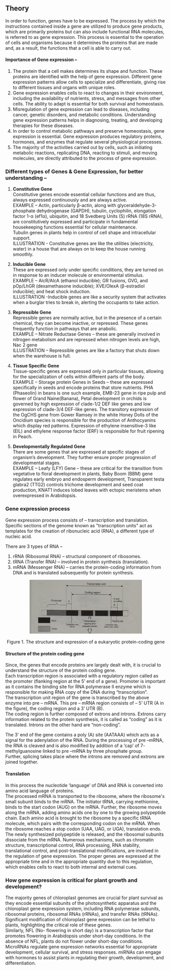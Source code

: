 ## Theory

In order to function, genes have to be expressed. The process by which the instructions contained inside a gene are utilized to produce gene products, which are primarily proteins but can also include functional RNA molecules, is referred to as gene expression. This process is essential to the operation of cells and organisms because it determines the proteins that are made and, as a result, the functions that a cell is able to carry out. 

#### Importance of Gene expression – 
1.	The protein that a cell makes determines its shape and function. These proteins are identified with the help of gene expression. Different gene expression patterns allow cells to specialize and differentiate, giving rise to different tissues and organs with unique roles.
2.	Gene expression enables cells to react to changes in their environment, including the availability of nutrients, stress, and messages from other cells. The ability to adapt is essential for both survival and homeostasis.
3.	Misregulation of gene expression can lead to diseases, including cancer, genetic disorders, and metabolic conditions. Understanding gene expression patterns helps in diagnosing, treating, and developing therapies for these diseases.
4.	In order to control metabolic pathways and preserve homeostasis, gene expression is essential. Gene expression produces regulatory proteins, hormones, and enzymes that regulate several physiological processes.
5.	The majority of the activities carried out by cells, such as initiating metabolic reactions, replicating DNA, reacting to stimuli, and moving molecules, are directly attributed to the process of gene expression.

### Different types of Genes & Gene Expression, for better understanding – 

1. **Constitutive Gene**  
Constitutive genes encode essential cellular functions and are thus, always expressed continuously and are always active.  
EXAMPLE – Actin, particularly β-actin, along with glyceraldehyde-3-phosphate dehydrogenase (GAPDH), tubulin, cyclophilin, elongation factor 1-α (ef1α), ubiquitin, and 18 Svedberg Units (S) rRNA (18S rRNA), are constitutively expressed and participate in fundamental housekeeping functions essential for cellular maintenance.  
Tubulin genes in plants help in control of cell shape and intracellular support.   
ILLUSTRATION - Constitutive genes are like the utilities (electricity, water) in a house that are always on to keep the house running smoothly.  

2.	**Inducible Gene**  
These are expressed only under specific conditions, they are turned on in response to an inducer molecule or environmental stimulus.  
EXAMPLE – AlcR/AlcA (ethanol inducible); GR fusions, GVG, and pOp/LhGR (dexamethasone inducible); XVE/OlexA (β-estradiol inducible); and heat shock induction.  
ILLUSTRATION -Inducible genes are like a security system that activates when a burglar tries to break in, alerting the occupants to take action.

3.	**Repressible Gene**  
Repressible genes are normally active, but in the presence of a certain chemical, they can become inactive, or repressed. These genes frequently function in pathways that are anabolic.  
EXAMPLE – Nitrate Reductase Genes – these are generally involved in nitrogen metabolism and are repressed when nitrogen levels are high, Nac 2 gene  
ILLUSTRATION – Repressible genes are like a factory that shuts down when the warehouse is full.

4.	**Tissue Specific Gene**   
Tissue-specific genes are expressed only in particular tissues, allowing for the specialization of cells within different parts of the body.  
EXAMPLE – Storage protein Genes in Seeds – these are expressed specifically in seeds and encode proteins that store nutrients. PHA (Phaseolin) in beans is one such example, EMB-23 gene in ripe pulp and flower of Grand Naine(Banana), Petal development in orchids is governed by high expression of clade-1/2 DEF like genes and low expression of clade-3/4 DEF-like genes. The transitory expression of the OgCHS gene from Gower Ramsey in the white Honey Dolls of the Oncidium species is responsible for the production of Anthocyanins which display red patterns. Expression of ethylene insensitive-3 like (EIL) and ethylene response factor (ERF) is responsible for fruit ripening in Peach.

5.	**Developmentally Regulated Gene**   
There are some genes that are expressed at specific stages of organism’s development. They further ensure proper progression of developmental stages.   
EXAMPLE – Leafy (LFY) Gene – these are critical for the transition from vegetative to floral development in plants, Baby Boom (BBM) gene regulates early embryo and endosperm development, Transparent testa glabra2 (TTG2) controls trichome development and seed coat production, KNAT1 induces lobed leaves with ectopic meristems when overexpressed in Arabidopsis.  

### Gene expression process
Gene expression process consists of – transcription and translation. 
Specific sections of the genome known as "transcription units" act as templates for the creation of ribonucleic acid (RNA), a different type of nucleic acid.

There are 3 types of RNA – 
1.	rRNA (Ribosomal RNA) – structural component of ribosomes. 
2.	tRNA (Transfer RNA) – involved in protein synthesis (translation). 
3.	mRNA (Messenger RNA) – carries the protein-coding information from DNA and is translated subsequently for protein synthesis. 

<div align="center">
<img src="../images/Fig 8.png" width="70%">
<p>Figure 1. The structure and expression of a eukaryotic protein-coding gene</p>
</div>

#### Structure of the protein coding gene
Since, the genes that encode proteins are largely dealt with, it is crucial to understand the structure of the protein coding gene.   
Each transcription region is associated with a regulatory region called as the promoter (flanking region at the 5’ end of a gene). Promoter is important as it contains the binding site for RNA polymerase II enzyme which is responsible for making RNA copy of the DNA during “transcription”.   
The transcription unit region of the gene is transcribed by the above enzyme into pre – mRNA. This pre – mRNA region consists of – 5’ UTR (A in the figure), the coding region and a 3’ UTR (B).   
The coding region is further composed of extrons and introns. Extrons carry information related to the protein sysnthesis, it is called as “coding” as it is translated. Introns on the other hand are “non-coding”.    

The 3’ end of the gene contains a poly (A) site (AATAAA) which acts as a signal for the adenylation of the RNA. During the processing of pre –mRNA, the RNA is cleaved and is also modified by addition of a ‘cap’ of 7- methylguanosine linked to pre –mRNA by three phosphate group.   
Further, splicing takes place where the introns are removed and extrons are joined together.

#### Translation 
In this process the nucleotide ‘language’ of DNA and RNA is converted into amino acid language of proteins.   
The processed mRNA is transported to the ribosome, where the ribosome's small subunit binds to the mRNA. The initiator tRNA, carrying methionine, binds to the start codon (AUG) on the mRNA. Further, the ribosome moves along the mRNA, adding amino acids one by one to the growing polypeptide chain. Each amino acid is brought to the ribosome by a specific tRNA molecule, which pairs with the corresponding codon on the mRNA. When the ribosome reaches a stop codon (UAA, UAG, or UGA), translation ends. The newly synthesized polypeptide is released, and the ribosomal subunits dissociate from the mRNA. Numerous mechanisms, such as chromatin structure, transcriptional control, RNA processing, RNA stability, translational control, and post-translational modifications, are involved in the regulation of gene expression. The proper genes are expressed at the appropriate time and in the appropriate quantity due to this regulation, which enables cells to react to both internal and external cues.


### How gene expression is critical for plant growth and development?
The majority genes of chloroplast genomes are crucial for plant survival as they encode essential subunits of the photosynthetic apparatus and the chloroplast gene expression system, including RNA polymerase subunits, ribosomal proteins, ribosomal RNAs (rRNAs), and transfer RNAs (tRNAs). Significant modification of chloroplast gene expression can be lethal to plants, highlighting the critical role of these genes.  
Similarly, NFL (No- flowering in short day) is a transcription factor that promotes flowering in Arabidopsis under short-day conditions. In the absence of NFL, plants do not flower under short-day conditions.   
MicroRNAs regulate gene expression networks essential for appropriate development, cellular survival, and stress responses. miRNAs can engage with hormones to assist plants in regulating their growth, development, and differentiation.
